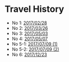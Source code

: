 # Travel History

- No 1: [2017/02/28](No1.md)
- No 2: [2017/03/26](No2.md)
- No 3: [2017/05/03](No3.md)
- No 4: [2017/05/07](No4.md)
- No 5-1: [2017/07/09 (1)](No5-1.md)
- No 5-2: [2017/07/09 (2)](No5-2.md)
- No 6: [2017/12/23](No6.md)
